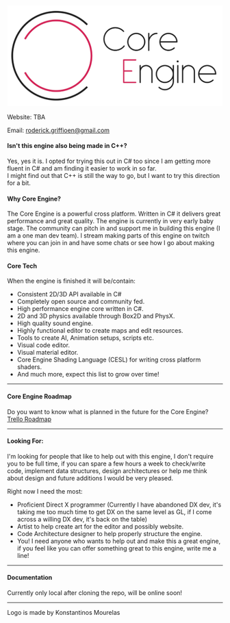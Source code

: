 ![Core Logo](Images/CoreLogoSide_HD_Dark_Resized.png)

Website: TBA

Email: roderick.griffioen@gmail.com

#### Isn't this engine also being made in C++?
Yes, yes it is. I opted for trying this out in C# too since I am getting more fluent in C# and am finding it easier to work in so far.  
I might find out that C++ is still the way to go, but I want to try this direction for a bit.

#### Why Core Engine?

The Core Engine is a powerful cross platform. Written in C# it delivers great performance and great quality.
The engine is currently in very early baby stage. The community can pitch in and support me in building this engine (I am a one man dev team).
I stream making parts of this engine on twitch where you can join in and have some chats or see how I go about making this engine.

#### Core Tech
When the engine is finished it will be/contain:

- Consistent 2D/3D API available in C#
- Completely open source and community fed.
- High performance engine core written in C#.
- 2D and 3D physics available through Box2D and PhysX.
- High quality sound engine.
- Highly functional editor to create maps and edit resources.
- Tools to create AI, Animation setups, scripts etc.
- Visual code editor.
- Visual material editor.
- Core Engine Shading Language (CESL) for writing cross platform shaders.
- And much more, expect this list to grow over time!

---

#### Core Engine Roadmap
Do you want to know what is planned in the future for the Core Engine?
[Trello Roadmap](https://trello.com/b/OCBe57G3/core-engine-roadmap)

---

#### Looking For:
I'm looking for people that like to help out with this engine, I don't require you to be full time, if you can spare a few hours a week to check/write code, implement data structures, design architectures or help me think about design and future additions I would be very pleased.

Right now I need the most:
- Proficient Direct X programmer (Currently I have abandoned DX dev, it's taking me too much time to get DX on the same level as GL, if I come across a willing DX dev, it's back on the table)
- Artist to help create art for the editor and possibly website.
- Code Architecture designer to help properly structure the engine.
- You! I need anyone who wants to help out and make this a great engine, if you feel like you can offer something great to this engine, write me a line!

---

#### Documentation

Currently only local after cloning the repo, will be online soon! 

---

Logo is made by Konstantinos Mourelas
